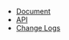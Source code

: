 * [Document](/react-hooks/index.md)
* [API](/react-hooks/api.md)
* [Change Logs](/react-hooks/log.md)
